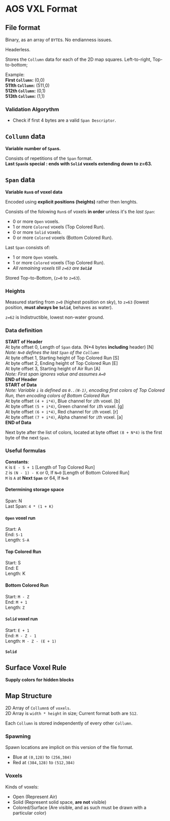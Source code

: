 # AOS VXL Format

## File format
Binary, as an array of `BYTE`s. No endianness issues.

Headerless.

Stores the `Collumn` data for each of the 2D map squares. Left-to-right, Top-to-bottom;

Example:  
**First `Collumn`:** (0,0)  
**511th `Collumn`:** (511,0)  
**512th `Collumn`:** (0,1)  
**513th `Collumn`:** (1,1)


### Validation Algorythm
- Check if first 4 bytes are a valid `Span Descriptor`.

## `Collumn` data

**Variable number of `Span`s.**

Consists of repetitions of the `Span` format.  
**Last `Span`is special : ends with `Solid` voxels extending down to z=63.** 

## `Span` data

**Variable `Run`s of voxel data**  

Encoded using **explicit positions (heights)** rather then lenghts.  

Consists of the folowing `Run`s of voxels **in order** unless it's the *last `Span`*:
- 0 or more `Open` voxels.
- 1 or more `Colored` voxels (Top Colored Run).
- 0 or more `Solid` voxels.
- 0 or more `Colored` voxels (Bottom Colored Run).

Last `Span` consists of: 
- 1 or more `Open` voxels.
- 1 or more `Colored` voxels (Top Colored Run).
- *All remaining voxels till `z=63` are **`Solid`***


Stored Top-to-Bottom, (`z=0` to `z=63`).

### Heights
Measured starting from `z=0` (highest position on sky), to `z=63` (lowest position, **must always be `Solid`**, behaves as water).  

`z=62` is Indistructible, lowest non-water ground.

### Data definition

**START of Header**  
At byte offset 0, Length of `Span` data. (N*4 bytes **including** header) [N]  
*Note: `N=0` defines the last `Span` of the `Collumn`*  
At byte offset 1, Starting height of Top Colored Run [S]  
At byte offset 2, Ending height of Top Colored Run [E]  
At byte offset 3, Starting height of Air Run [A]  
*Note: First span ignores value and assumes `A=0`*  
**END of Header**  
**START of Data**  
*Note: Variable `i` is defined as `0..(N-1)`, encoding first colors of Top Colored Run, then encoding colors of Bottom Colored Run*  
At byte offset `(4 + i*4)`, Blue channel for `i`th voxel. [b]  
At byte offset `(5 + i*4)`, Green channel for `i`th voxel. [g]  
At byte offset `(6 + i*4)`, Red channel for `i`th voxel. [r]  
At byte offset `(7 + i*4)`, Alpha channel for `i`th voxel. [a]  
**END of Data**  

Next byte after the list of colors, located at byte offset `(8 + N*4)` is the first byte of the next `Span`.  

### Useful formulas

**Constants**:  
`K` is `E - S + 1` [Length of Top Colored Run]  
`Z` is `(N - 1) - K` or 0, If `N=0` [Length of Bottom Colored Run]  
`M` is `A` at **Next `Span`** or 64, If `N=0`  

#### Determining storage space
Span: N  
Last Span: `4 * (1 + K)`  

#### `Open` voxel run
Start: A  
End: `S-1`  
Length: `S-A`  

#### Top Colored Run
Start: S  
End: E  
Length: K  

#### Bottom Colored Run
Start: `M - Z`  
End: `M + 1`  
Length: `Z`  

#### `Solid` voxel run
Start: `E + 1`  
End: `M - Z - 1`  
Length: `M - Z - (E + 1)`  

#### `Solid`

## Surface Voxel Rule
**Supply colors for hidden blocks**

## Map Structure

2D Array of `Collumn`s of `voxels`.  
2D Array is `width * height` in size; Current format both are `512`.

Each `Collumn` is stored independently of every other `Collumn`.

### Spawning
Spawn locations are implicit on this version of the file format.

- Blue at `(0,128)` to `(256,384)`
- Red at `(384,128)` to `(512,384)`

### Voxels

Kinds of voxels:
- Open (Represent Air)
- Solid (Represent solid space, **are not** visible)
- Colored/Surface (Are visible, and as such must be drawn with a particular color)

